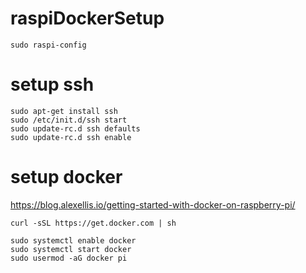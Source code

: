 # raspiDockerSetup
```
sudo raspi-config
```

# setup ssh
```
sudo apt-get install ssh
sudo /etc/init.d/ssh start
sudo update-rc.d ssh defaults 
sudo update-rc.d ssh enable
```

# setup docker
https://blog.alexellis.io/getting-started-with-docker-on-raspberry-pi/

```
curl -sSL https://get.docker.com | sh

sudo systemctl enable docker
sudo systemctl start docker
sudo usermod -aG docker pi
```
